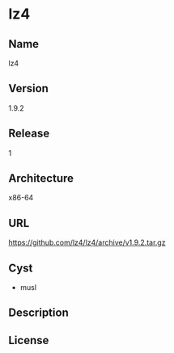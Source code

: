 # lz4

## Name
lz4

## Version
1.9.2

## Release
1

## Architecture
x86-64

## URL
https://github.com/lz4/lz4/archive/v1.9.2.tar.gz

## Cyst
* musl

## Description

## License

